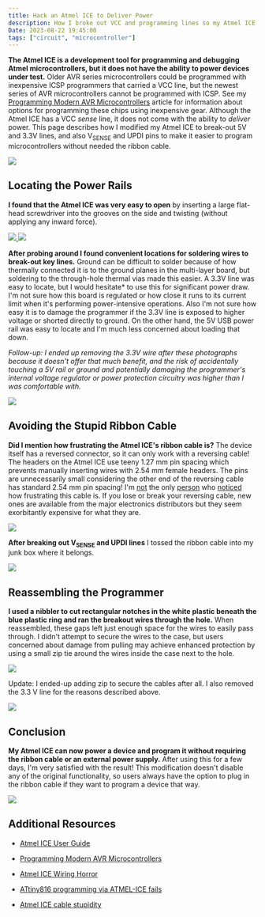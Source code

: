 ```yaml
---
title: Hack an Atmel ICE to Deliver Power
description: How I broke out VCC and programming lines so my Atmel ICE can power devices and program them without requiring the programming cable
Date: 2023-08-22 19:45:00
tags: ["circuit", "microcontroller"]
---
```


**The Atmel ICE is a development tool for programming and debugging Atmel microcontrollers, but it does not have the ability to power devices under test.** Older AVR series microcontrollers could be programmed with inexpensive ICSP programmers that carried a VCC line, but the newest series of AVR microcontrollers cannot be programmed with ICSP. See my [Programming Modern AVR Microcontrollers](https://swharden.com/blog/2022-12-09-avr-programming) article for information about options for programming these chips using inexpensive gear. Although the Atmel ICE has a VCC _sense_ line, it does not come with the ability to _deliver_ power. This page describes how I modified my Atmel ICE to break-out 5V and 3.3V lines, and also V<sub>SENSE</sub> and UPDI pins to make it easier to program microcontrollers without needed the ribbon cable.

<a href="https://swharden.com/static/2023/08/22/wires-labeled.jpg">
<img class="border border-dark shadow" src="https://swharden.com/static/2023/08/22/wires-labeled.jpg">
</a>

## Locating the Power Rails

**I found that the Atmel ICE was very easy to open** by inserting a large flat-head screwdriver into the grooves on the side and twisting (without applying any inward force).

<a href="https://swharden.com/static/2023/08/22/case.jpg">
<img class="border border-dark shadow" src="https://swharden.com/static/2023/08/22/case.jpg">
</a>

<a href="https://swharden.com/static/2023/08/22/open-case.jpg">
<img class="border border-dark shadow" src="https://swharden.com/static/2023/08/22/open-case.jpg">
</a>

**After probing around I found convenient locations for soldering wires to break-out key lines.** Ground can be difficult to solder because of how thermally connected it is to the ground planes in the multi-layer board, but soldering to the through-hole thermal vias made this easier. A 3.3V line was easy to locate, but I would hesitate* to use this for significant power draw. I'm not sure how this board is regulated or how close it runs to its current limit when it's performing power-intensive operations. Also I'm not sure how easy it is to damage the programmer if the 3.3V line is exposed to higher voltage or shorted directly to ground. On the other hand, the 5V USB power rail was easy to locate and I'm much less concerned about loading that down.

_*Follow-up: I ended up removing the 3.3V wire after these photographs because it doesn't offer that much benefit, and the risk of accidentally touching a 5V rail or ground and potentially damaging the programmer's internal voltage regulator or power protection circuitry was higher than I was comfortable with.*_

<a href="https://swharden.com/static/2023/08/22/avr-ice-pcb.jpg">
<img class="border border-dark shadow" src="https://swharden.com/static/2023/08/22/avr-ice-pcb.jpg">
</a>

## Avoiding the Stupid Ribbon Cable

**Did I mention how frustrating the Atmel ICE's ribbon cable is?** The device itself has a reversed connector, so it can only work with a reversing cable! The headers on the Atmel ICE use teeny 1.27 mm pin spacing which prevents manually inserting wires with 2.54 mm female headers. The pins are unnecessarily small considering the other end of the reversing cable has standard 2.54 mm pin spacing! I'm [not](https://www.bigmessowires.com/2018/06/13/atmel-ice-wiring-horror/) the only [person](https://www.avrfreaks.net/s/topic/a5C3l000000UbCNEA0/t156783) who [noticed](https://www.eevblog.com/forum/projects/atmel-ice-cable-stupidity/) how frustrating this cable is. If you lose or break your reversing cable, new ones are available from the major electronics distributors but they seem exorbitantly expensive for what they are.

<a href="https://swharden.com/static/2023/08/22/gears.jpg">
<img src="https://swharden.com/static/2023/08/22/gears.jpg">
</a>

**After breaking out V<sub>SENSE</sub> and UPDI lines** I tossed the ribbon cable into my junk box where it belongs.

<a href="https://swharden.com/static/2023/08/22/cable.jpg">
<img class="border border-dark shadow" src="https://swharden.com/static/2023/08/22/cable.jpg">
</a>

## Reassembling the Programmer

**I used a nibbler to cut rectangular notches in the white plastic beneath the blue plastic ring and ran the breakout wires through the hole.** When reassembled, these gaps left just enough space for the wires to easily pass through. I didn't attempt to secure the wires to the case, but users concerned about damage from pulling may achieve enhanced protection by using a small zip tie around the wires inside the case next to the hole.

<a href="https://swharden.com/static/2023/08/22/partial-reassemble.jpg">
<img class="border border-dark shadow" src="https://swharden.com/static/2023/08/22/partial-reassemble.jpg">
</a>

Update: I ended-up adding zip to secure the cables after all. I also removed the 3.3 V line for the reasons described above.

<a href="https://swharden.com/static/2023/08/22/zipties.jpg">
<img class="border border-dark shadow" src="https://swharden.com/static/2023/08/22/zipties.jpg">
</a>

## Conclusion

**My Atmel ICE can now power a device and program it without requiring the ribbon cable or an external power supply.** After using this for a few days, I'm very satisfied with the result! This modification doesn't disable any of the original functionality, so users always have the option to plug in the ribbon cable if they want to program a device that way.

<a href="https://swharden.com/static/2023/08/22/programming.jpg">
<img class="border border-dark shadow" src="https://swharden.com/static/2023/08/22/programming.jpg">
</a>

## Additional Resources

* [Atmel ICE User Guide](https://ww1.microchip.com/downloads/en/DeviceDoc/Atmel-ICE_UserGuide.pdf)

* [Programming Modern AVR Microcontrollers](https://swharden.com/blog/2022-12-09-avr-programming)

* [Atmel ICE Wiring Horror](https://www.bigmessowires.com/2018/06/13/atmel-ice-wiring-horror/) 

* [ATtiny816 programming via ATMEL-ICE fails](https://www.avrfreaks.net/s/topic/a5C3l000000UbCNEA0/t156783) 

* [Atmel ICE cable stupidity](https://www.eevblog.com/forum/projects/atmel-ice-cable-stupidity/) 
